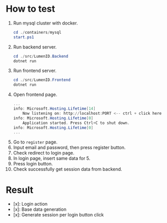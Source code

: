 ﻿# How to test
1. Run mysql cluster with docker.
    ```ps1
    cd ./containers/mysql
    start.ps1
    ```
2. Run backend server.
    ```ps1
    cd ./src/LumenID.Backend
    dotnet run
    ```
3. Run frontend server.
    ```ps1
    cd ./src/LumenID.Frontend
    dotnet run
    ```
4. Open frontend page.
    ```ps1
    ...
    info: Microsoft.Hosting.Lifetime[14]
        Now listening on: http://localhost:PORT <-- ctrl + click here
    info: Microsoft.Hosting.Lifetime[0]
        Application started. Press Ctrl+C to shut down.
    info: Microsoft.Hosting.Lifetime[0]
    ...
    ```
5. Go to `register` page.
6. Input email and password, then press register button.
7. Check redirect to login page.
8. In login page, insert same data for 5.
9. Press login button.
10. Check successfully get session data from backend.

# Result
- [x]: Login action
- [x]: Base data generation
- [x]: Generate session per login button click
